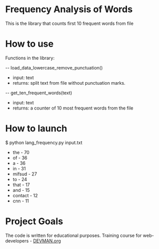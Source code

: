 # Frequency Analysis of Words

This is the library that counts first 10 frequent words from file

# How to use

Functions in the library:

-- load_data_lowercase_remove_punctuation()

* input: text
* returns: split text from file without punctuation marks.

-- get_ten_frequent_words(text)

* input: text
* returns: a counter of 10 most frequent words from the file

# How to launch
$ python lang_frequency.py input.txt

* the - 70
* of - 36
* a - 36
* in - 31
* mifsud - 27
* to - 24
* that - 17
* and - 15
* contact - 12
* cnn - 11


# Project Goals

The code is written for educational purposes. Training course for web-developers - [DEVMAN.org](https://devman.org)
